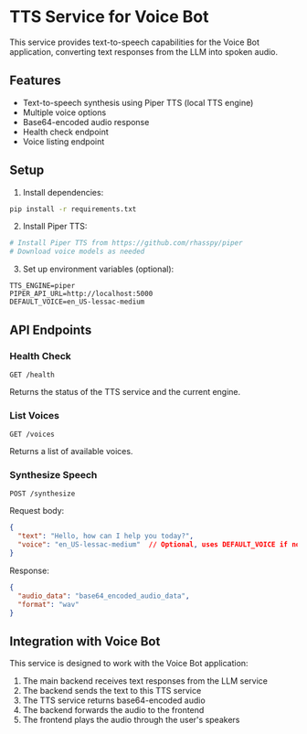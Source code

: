 # TTS Service for Voice Bot

This service provides text-to-speech capabilities for the Voice Bot application, converting text responses from the LLM into spoken audio.

## Features

- Text-to-speech synthesis using Piper TTS (local TTS engine)
- Multiple voice options
- Base64-encoded audio response
- Health check endpoint
- Voice listing endpoint

## Setup

1. Install dependencies:
```bash
pip install -r requirements.txt
```

2. Install Piper TTS:
```bash
# Install Piper TTS from https://github.com/rhasspy/piper
# Download voice models as needed
```

3. Set up environment variables (optional):
```
TTS_ENGINE=piper
PIPER_API_URL=http://localhost:5000
DEFAULT_VOICE=en_US-lessac-medium
```

## API Endpoints

### Health Check
```
GET /health
```
Returns the status of the TTS service and the current engine.

### List Voices
```
GET /voices
```
Returns a list of available voices.

### Synthesize Speech
```
POST /synthesize
```

Request body:
```json
{
  "text": "Hello, how can I help you today?",
  "voice": "en_US-lessac-medium"  // Optional, uses DEFAULT_VOICE if not specified
}
```

Response:
```json
{
  "audio_data": "base64_encoded_audio_data",
  "format": "wav"
}
```

## Integration with Voice Bot

This service is designed to work with the Voice Bot application:
1. The main backend receives text responses from the LLM service
2. The backend sends the text to this TTS service
3. The TTS service returns base64-encoded audio
4. The backend forwards the audio to the frontend
5. The frontend plays the audio through the user's speakers

